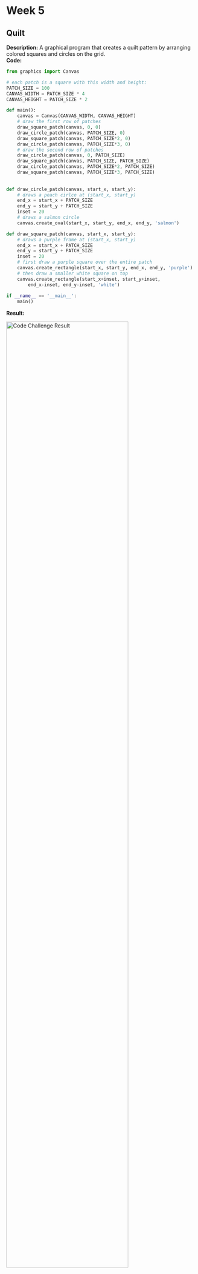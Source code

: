 <h1>Week 5</h1>

<h2>Quilt</h2>

<b>Description:</b> A graphical program that creates a quilt pattern by arranging colored squares and circles on the grid.</b>
<br/><b>Code:</b>

```python
from graphics import Canvas

# each patch is a square with this width and height:
PATCH_SIZE = 100
CANVAS_WIDTH = PATCH_SIZE * 4
CANVAS_HEIGHT = PATCH_SIZE * 2

def main():
    canvas = Canvas(CANVAS_WIDTH, CANVAS_HEIGHT)
    # draw the first row of patches
    draw_square_patch(canvas, 0, 0)
    draw_circle_patch(canvas, PATCH_SIZE, 0)
    draw_square_patch(canvas, PATCH_SIZE*2, 0)
    draw_circle_patch(canvas, PATCH_SIZE*3, 0)
    # draw the second row of patches
    draw_circle_patch(canvas, 0, PATCH_SIZE)
    draw_square_patch(canvas, PATCH_SIZE, PATCH_SIZE)
    draw_circle_patch(canvas, PATCH_SIZE*2, PATCH_SIZE)
    draw_square_patch(canvas, PATCH_SIZE*3, PATCH_SIZE)
    
    
def draw_circle_patch(canvas, start_x, start_y):
    # draws a peach cirlce at (start_x, start_y)
    end_x = start_x + PATCH_SIZE
    end_y = start_y + PATCH_SIZE
    inset = 20
    # draws a salmon circle 
    canvas.create_oval(start_x, start_y, end_x, end_y, 'salmon')

def draw_square_patch(canvas, start_x, start_y):
    # draws a purple frame at (start_x, start_y)
    end_x = start_x + PATCH_SIZE
    end_y = start_y + PATCH_SIZE
    inset = 20
    # first draw a purple square over the entire patch
    canvas.create_rectangle(start_x, start_y, end_x, end_y, 'purple')
    # then draw a smaller white square on top
    canvas.create_rectangle(start_x+inset, start_y+inset, 
        end_x-inset, end_y-inset, 'white')
    
if __name__ == '__main__':
    main()
```
<b>Result:</b>
<p>
<img src="https://i.imgur.com/H7XdmEm.png" height="80%" width="80%" alt="Code Challenge Result"/>
</p>

